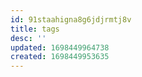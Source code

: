 ```yaml
---
id: 91staahigna8g6jdjrmtj8v
title: tags
desc: ''
updated: 1698449964738
created: 1698449953635
---
```

